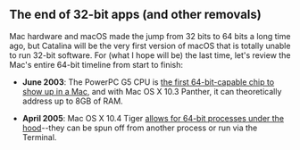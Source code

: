 ## The end of 32-bit apps (and other removals)

Mac hardware and macOS made the jump from 32 bits to 64 bits a long time ago,
but Catalina will be the very first version of macOS that is totally unable to
run 32-bit software. For (what I hope will be) the last time, let's review the
Mac's entire 64-bit timeline from start to finish:

  - **June 2003**: The PowerPC G5 CPU is [the first 64-bit-capable chip to show
    up in a Mac][1], and with Mac OS X 10.3 Panther, it can theoretically
    address up to 8GB of RAM.

  - **April 2005**: Mac OS X 10.4 Tiger [allows for 64-bit processes under the
    hood][2]--they can be spun off from another process or run via the
    Terminal.

[1]: https://www.macworld.com/article/1025078/future.html
[2]: https://arstechnica.com/gadgets/2005/04/macosx-10-4/4/

